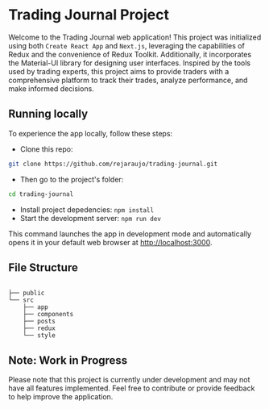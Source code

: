 # Trading Journal Project

Welcome to the Trading Journal web application! This project was initialized using both `Create React App` and `Next.js`, leveraging the capabilities of Redux and the convenience of Redux Toolkit. Additionally, it incorporates the Material-UI library for designing user interfaces. Inspired by the tools used by trading experts, this project aims to provide traders with a comprehensive platform to track their trades, analyze performance, and make informed decisions.

## Running locally

To experience the app locally, follow these steps:

- Clone this repo:

```sh
git clone https://github.com/rejaraujo/trading-journal.git
```

- Then go to the project's folder:

```sh
cd trading-journal
```

- Install project depedencies: `npm install`
- Start the development server: `npm run dev`

This command launches the app in development mode and automatically opens it in your default web browser at [http://localhost:3000](http://localhost:3000).

## File Structure

```text

├── public
└── src
    ├── app
    ├── components
    ├── posts
    ├── redux
    └── style
```

## Note: Work in Progress

Please note that this project is currently under development and may not have all features implemented. Feel free to contribute or provide feedback to help improve the application.

